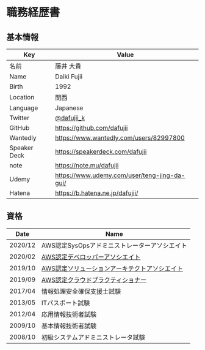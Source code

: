 # 職務経歴書

## 基本情報

| Key | Value |
|-----|-------|
| 名前 | 藤井 大貴 |
| Name | Daiki Fujii |
| Birth | 1992 |
| Location | 関西 |
| Language | Japanese |
| Twitter | [@dafujii_k](https://twitter.com/dafujii_k) |
| GitHub | https://github.com/dafujii |
| Wantedly | https://www.wantedly.com/users/82997800 |
| Speaker Deck | https://speakerdeck.com/dafujii |
| note | https://note.mu/dafujii |
| Udemy | https://www.udemy.com/user/teng-jing-da-gui/ |
| Hatena | https://b.hatena.ne.jp/dafujii/ |

## 資格

| Date    | Name |
|---------|------|
| 2020/12 | AWS認定SysOpsアドミニストレーターアソシエイト |
| 2020/02 | [AWS認定デベロッパーアソシエイト](https://www.certmetrics.com/amazon/public/badge.aspx?i=2&t=c&d=2020-02-29&ci=AWS01052985) |
| 2019/10 | [AWS認定ソリューションアーキテクトアソシエイト](https://www.certmetrics.com/amazon/public/badge.aspx?i=1&t=c&d=2019-10-26&ci=AWS01052985) |
| 2019/09 | [AWS認定クラウドプラクティショナー](https://www.certmetrics.com/amazon/public/badge.aspx?i=9&t=c&d=2019-09-14&ci=AWS01052985) |
| 2017/04 | 情報処理安全確保支援士試験 |
| 2013/05 | ITパスポート試験 |
| 2012/04 | 応用情報技術者試験 |
| 2009/10 | 基本情報技術者試験 |
| 2008/10 | 初級システムアドミニストレータ試験 |
